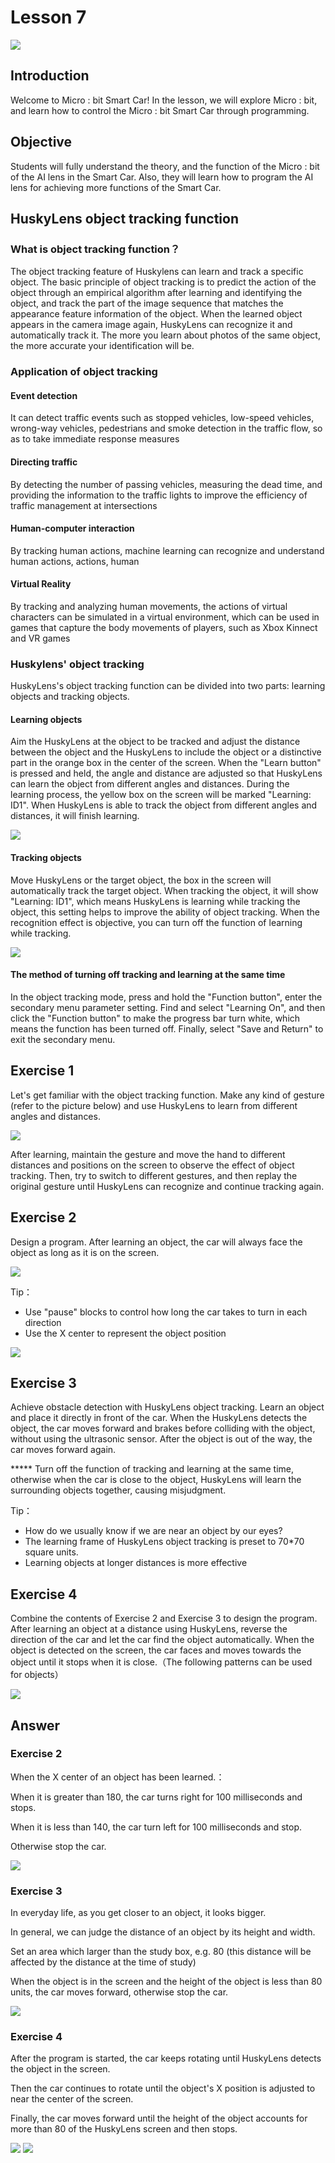 # Lesson 7
![](pic/7/7_1.png)

## Introduction
<P>
Welcome to Micro : bit Smart Car! In the lesson, we will explore Micro : bit, and learn how to control the Micro : bit Smart Car through programming.
<P>

## Objective
<P>
Students will fully understand the theory, and the function of the Micro : bit of the AI lens in the Smart Car. Also, they will learn how to program the AI lens for achieving more functions of the Smart Car.
<P>

## HuskyLens object tracking function
### What is object tracking function？
<P>
The object tracking feature of Huskylens can learn and track a specific object. The basic principle of object tracking is to predict the action of the object through an empirical algorithm after learning and identifying the object, and track the part of the image sequence that matches the appearance feature information of the object. When the learned object appears in the camera image again, HuskyLens can recognize it and automatically track it. The more you learn about photos of the same object, the more accurate your identification will be.
<P>

### Application of object tracking 

#### Event detection
<P>
It can detect traffic events such as stopped vehicles, low-speed vehicles, wrong-way vehicles, pedestrians and smoke detection in the traffic flow, so as to take immediate response measures
<P>

#### Directing traffic
<P>
By detecting the number of passing vehicles, measuring the dead time, and providing the information to the traffic lights to improve the efficiency of traffic management at intersections 
<P>

#### Human-computer interaction
<P>
By tracking human actions, machine learning can recognize and understand human actions, actions, human
<P>

#### Virtual Reality
<P>
By tracking and analyzing human movements, the actions of virtual characters can be simulated in a virtual environment, which can be used in games that capture the body movements of players, such as Xbox Kinnect and VR games
<P>

### Huskylens' object tracking
HuskyLens's object tracking function can be divided into two parts: learning objects and tracking objects.
#### Learning objects
<P>
Aim the HuskyLens at the object to be tracked and adjust the distance between the object and the HuskyLens to include the object or a distinctive part in the orange box in the center of the screen. When the "Learn button" is pressed and held, the angle and distance are adjusted so that HuskyLens can learn the object from different angles and distances. During the learning process, the yellow box on the screen will be marked "Learning: ID1". When HuskyLens is able to track the object from different angles and distances, it will finish learning.
<P>

![](pic/7/7_2.png)

#### Tracking objects
<P>
Move HuskyLens or the target object, the box in the screen will automatically track the target object. When tracking the object, it will show "Learning: ID1", which means HuskyLens is learning while tracking the object, this setting helps to improve the ability of object tracking. When the recognition effect is objective, you can turn off the function of learning while tracking.
<P>

![](pic/7/7_3.png)

#### The method of turning off tracking and learning at the same time
<P>
In the object tracking mode, press and hold the "Function button", enter the secondary menu parameter setting. Find and select "Learning On", and then click the "Function button" to make the progress bar turn white, which means the function has been turned off. Finally, select "Save and Return" to exit the secondary menu.
<P>

## Exercise 1
<P>
Let's get familiar with the object tracking function. Make any kind of gesture (refer to the picture below) and use HuskyLens to learn from different angles and distances.
<P>

![](pic/7/7_4.png)
<P>
After learning, maintain the gesture and move the hand to different distances and positions on the screen to observe the effect of object tracking. Then, try to switch to different gestures, and then replay the original gesture until HuskyLens can recognize and continue tracking again.
<P>

## Exercise 2
<P>
Design a program. After learning an object, the car will always face the object as long as it is on the screen.
<P>

![](pic/7/7_5.png)
<P>
Tip：
<P>

+ Use "pause" blocks to control how long the car takes to turn in each direction
+ Use the X center to represent the object position

![](pic/7/7_6.png)

## Exercise 3
<P>
Achieve obstacle detection with HuskyLens object tracking. Learn an object and place it directly in front of the car. When the HuskyLens detects the object, the car moves forward and brakes before colliding with the object, without using the ultrasonic sensor. After the object is out of the way, the car moves forward again.
<P>

<P>
***** Turn off the function of tracking and learning at the same time, otherwise when the car is close to the object, HuskyLens will learn the surrounding objects together, causing misjudgment.
<P>
<P>
Tip：
<P>

+ How do we usually know if we are near an object by our eyes?
+ The learning frame of HuskyLens object tracking is preset to 70*70 square units.
+ Learning objects at longer distances is more effective

## Exercise 4
<P>
Combine the contents of Exercise 2 and Exercise 3 to design the program. After learning an object at a distance using HuskyLens, reverse the direction of the car and let the car find the object automatically. When the object is detected on the screen, the car faces and moves towards the object until it stops when it is close.（The following patterns can be used for objects）
<P>

![](pic/7/7_7.png)

## Answer
### Exercise 2
<P>
When the X center of an object has been learned.：
<P>
<P>
When it is greater than 180, the car turns right for 100 milliseconds and stops.
<P>
<P>
When it is less than 140, the car turn left for 100 milliseconds and stop.
<P>
<P>
Otherwise stop the car.
<P>

![](pic/7/7_8.png)

### Exercise 3
<P>
In everyday life, as you get closer to an object, it looks bigger.
<P>
<P>
In general, we can judge the distance of an object by its height and width.
<P>
<P>
Set an area which larger than the study box, e.g. 80 (this distance will be affected by the distance at the time of study)
<P>
<P>
When the object is in the screen and the height of the object is less than 80 units, the car moves forward, otherwise stop the car.
<P>

![](pic/7/7_9.png)

### Exercise 4
<P>
After the program is started, the car keeps rotating until HuskyLens detects the object in the screen.
<P>
<P>
Then the car continues to rotate until the object's X position is adjusted to near the center of the screen.
<P>
<P>
Finally, the car moves forward until the height of the object accounts for more than 80 of the HuskyLens screen and then stops.
<P>

![](pic/7/7_10.png)
![](pic/7/7_11.png)
